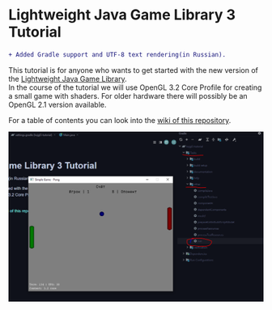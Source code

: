# Lightweight Java Game Library 3 Tutorial

```diff
+ Added Gradle support and UTF-8 text rendering(in Russian). 
```

This tutorial is for anyone who wants to get started with the new version of the
[Lightweight Java Game Library](http://www.lwjgl.org/).  
In the course of the tutorial we will use OpenGL 3.2 Core Profile for creating a
small game with shaders. For older hardware there will possibly be an OpenGL 2.1
version available.

For a table of contents you can look into the
[wiki of this repository](https://github.com/SilverTiger/lwjgl3-tutorial/wiki).

![Screenshot](/screenshot.png?raw=true)
